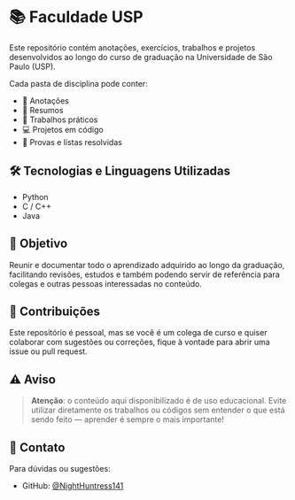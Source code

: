 # 📚 Faculdade USP

Este repositório contém anotações, exercícios, trabalhos e projetos desenvolvidos ao longo do curso de graduação na Universidade de São Paulo (USP).


Cada pasta de disciplina pode conter:

- 📄 Anotações  
- 🧠 Resumos  
- 🧪 Trabalhos práticos  
- 💻 Projetos em código  
- 📝 Provas e listas resolvidas  

## 🛠️ Tecnologias e Linguagens Utilizadas

- Python  
- C / C++  
- Java  

## 🎯 Objetivo

Reunir e documentar todo o aprendizado adquirido ao longo da graduação, facilitando revisões, estudos e também podendo servir de referência para colegas e outras pessoas interessadas no conteúdo.

## 🤝 Contribuições

Este repositório é pessoal, mas se você é um colega de curso e quiser colaborar com sugestões ou correções, fique à vontade para abrir uma issue ou pull request.

## ⚠️ Aviso

> **Atenção**: o conteúdo aqui disponibilizado é de uso educacional. Evite utilizar diretamente os trabalhos ou códigos sem entender o que está sendo feito — aprender é sempre o mais importante!

## 📌 Contato

Para dúvidas ou sugestões:
- GitHub: [@NightHuntress141](https://github.com/NightHuntress141)

